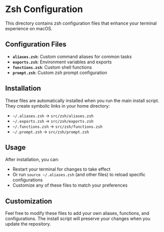 # Zsh Configuration

This directory contains zsh configuration files that enhance your terminal experience on macOS.

## Configuration Files

- **`aliases.zsh`**: Custom command aliases for common tasks
- **`exports.zsh`**: Environment variables and exports
- **`functions.zsh`**: Custom shell functions
- **`prompt.zsh`**: Custom zsh prompt configuration

## Installation

These files are automatically installed when you run the main install script. They create symbolic links in your home directory:

- `~/.aliases.zsh` → `src/zsh/aliases.zsh`
- `~/.exports.zsh` → `src/zsh/exports.zsh`
- `~/.functions.zsh` → `src/zsh/functions.zsh`
- `~/.prompt.zsh` → `src/zsh/prompt.zsh`

## Usage

After installation, you can:
- Restart your terminal for changes to take effect
- Or run `source ~/.aliases.zsh` (and other files) to reload specific configurations
- Customize any of these files to match your preferences

## Customization

Feel free to modify these files to add your own aliases, functions, and configurations. The install script will preserve your changes when you update the repository.
